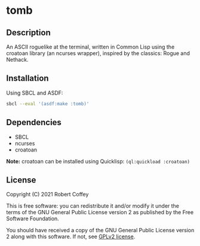 # tomb

## Description

An ASCII roguelike at the terminal, written in Common Lisp using the croatoan
library (an ncurses wrapper), inspired by the classics: Rogue and Nethack.


## Installation

Using SBCL and ASDF:
```bash
sbcl --eval '(asdf:make :tomb)'
```


## Dependencies

- SBCL
- ncurses
- croatoan

**Note:** croatoan can be installed using Quicklisp: `(ql:quickload :croatoan)`


## License

Copyright (C) 2021 Robert Coffey

This is free software: you can redistribute it and/or modify it under the terms
of the GNU General Public License version 2 as published by the Free Software
Foundation.

You should have received a copy of the GNU General Public License version 2
along with this software. If not, see
[GPLv2 license](https://www.gnu.org/licenses/gpl-2.0).
